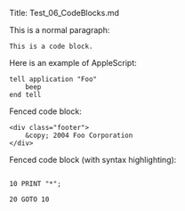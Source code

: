 ﻿Title: Test_06_CodeBlocks.md

This is a normal paragraph:

    This is a code block.

Here is an example of AppleScript:

    tell application "Foo"
        beep
    end tell

Fenced code block:

```
<div class="footer">
    &copy; 2004 Foo Corporation
</div>
```

Fenced code block (with syntax highlighting):

```basic

10 PRINT "*";

20 GOTO 10

```
